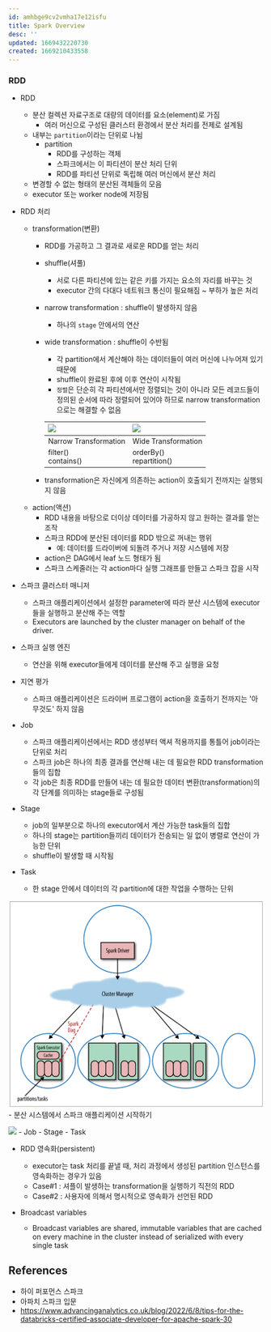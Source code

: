 ```yaml
---
id: amhbge9cv2vmha17e12isfu
title: Spark Overview
desc: ''
updated: 1669432220730
created: 1669210433558
---
```



### RDD
- RDD
    - 분산 컬렉션 자료구조로 대량의 데이터를 요소(element)로 가짐
        - 여러 머신으로 구성된 클러스터 환경에서 분산 처리를 전제로 설계됨
    - 내부는 `partition`이라는 단위로 나뉨
        - partition
            - RDD를 구성하는 객체
            - 스파크에서는 이 파티션이 분산 처리 단위
            - RDD를 파티션 단위로 독립해 여러 머신에서 분산 처리
    - 변경할 수 없는 형태의 분산된 객체들의 모음
    - executor 또는 worker node에 저장됨

- RDD 처리
    - transformation(변환)
        - RDD를 가공하고 그 결과로 새로운 RDD를 얻는 처리
        - shuffle(셔풀)
            - 서로 다른 파티션에 있는 같은 키를 가지는 요소의 자리를 바꾸는 것
            - executor 간의 다대다 네트워크 통신이 필요해짐 ~ 부하가 높은 처리
        - narrow transformation : shuffle이 발생하지 않음
            - 하나의 `stage` 안에서의 연산
        - wide transformation : shuffle이 수반됨
            - 각 partition에서 계산해야 하는 데이터들이 여러 머신에 나누어져 있기 때문에
            - shuffle이 완료된 후에 이후 연산이 시작됨
            - `정렬`은 단순히 각 파티션에서만 정렬되는 것이 아니라 모든 레코드들이 정의된 순서에 따라 정렬되어 있어야 하므로 narrow transformation으로는 해결할 수 없음
            
            ![](https://images.squarespace-cdn.com/content/v1/5bce4071ab1a620db382773e/dbbdd8e6-5f2a-45f5-a232-825dca3fa816/Narrow+Transformation.png?format=500w) | ![](https://images.squarespace-cdn.com/content/v1/5bce4071ab1a620db382773e/282af54b-d7d1-427e-b602-fdb3effc59a4/Wide+Transformation.png?format=500w)
            ---|---
            Narrow Transformation|Wide Transformation
            filter()<br>contains()<br>|orderBy()<br>repartition()
        - transformation은 자신에게 의존하는 action이 호출되기 전까지는 실행되지 않음
    - action(액션)
        - RDD 내용을 바탕으로 더이상 데이터를 가공하지 않고 원하는 결과를 얻는 조작
        - 스파크 RDD에 분산된 데이터를 RDD 밖으로 꺼내는 행위
            - 예: 데이터를 드라이버에 되돌려 주거나 저장 시스템에 저장
        - action은 DAG에서 leaf 노드 형태가 됨
        - 스파크 스케줄러는 각 action마다 실행 그래프를 만들고 스파크 잡을 시작 

- 스파크 클러스터 매니저
    - 스파크 애플리케이션에서 설정한 parameter에 따라 분산 시스템에 executor들을 실행하고 분산해 주는 역할
    - Executors are launched by the cluster manager on behalf of the driver.

- 스파크 실행 엔진
    - 연산을 위해 executor들에게 데이터를 분산해 주고 실행을 요청

- 지연 평가
    - 스파크 애플리케이션은 드라이버 프로그램이 action을 호출하기 전까지는 '아무것도' 하지 않음

- Job
    - 스파크 애플리케이션에서는 RDD 생성부터 액셔 적용까지를 통틀어 job이라는 단위로 처리
    - 스파크 job은 하나의 최종 결과를 연산해 내는 데 필요한 RDD transformation들의 집합
    - 각 job은 최종 RDD를 만들어 내는 데 필요한 데이터 변환(transformation)의 각 단계를 의미하는 stage들로 구성됨

- Stage
    - job의 일부분으로 하나의 executor에서 계산 가능한 task들의 집합
    - 하나의 stage는 partition들끼리 데이터가 전송되는 일 없이 병렬로 연산이 가능한 단위
    - shuffle이 발생할 때 시작됨

- Task
    - 한 stage 안에서 데이터의 각 partition에 대한 작업을 수행하는 단위

![](/assets/images/spark_application.png)
    - 분산 시스템에서 스파크 애플리케이션 시작하기

![](https://images.squarespace-cdn.com/content/v1/5bce4071ab1a620db382773e/57966b9e-d905-4bb0-95c8-d2ca5def572d/Spark+Execution+Hierarchy.png?format=2500w)
    - Job - Stage - Task

- RDD 영속화(persistent)
    - executor는 task 처리를 끝낼 때, 처리 과정에서 생성된 partition 인스턴스를 영속화하는 경우가 있음
    - Case#1 : 셔플이 발생하는 transformation을 실행하기 직전의 RDD
    - Case#2 : 사용자에 의해서 명시적으로 영속화가 선언된 RDD


- Broadcast variables
    - Broadcast variables are shared, immutable variables that are cached on every machine in the cluster instead of serialized with every single task

## References
- 하이 퍼포먼스 스파크
- 아파치 스파크 입문
- https://www.advancinganalytics.co.uk/blog/2022/6/8/tips-for-the-databricks-certified-associate-developer-for-apache-spark-30